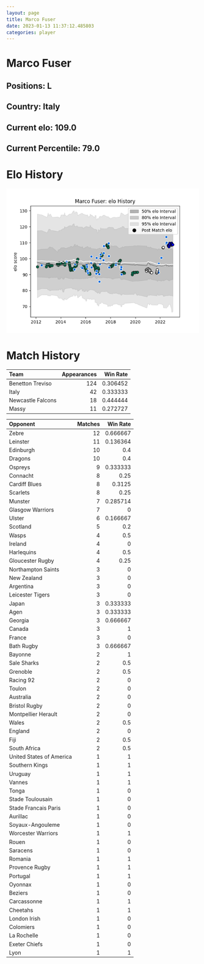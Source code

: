 ```yaml
---  
layout: page  
title: Marco Fuser  
date: 2023-01-13 11:37:12.485803  
categories: player  
---
```

# Marco Fuser

## Positions: L

## Country: Italy

## Current elo: 109.0

## Current Percentile: 79.0

# Elo History


![elo history](history_MarcoFuser.png)
# Match History


| Team              |   Appearances |   Win Rate |
|:------------------|--------------:|-----------:|
| Benetton Treviso  |           124 |   0.306452 |
| Italy             |            42 |   0.333333 |
| Newcastle Falcons |            18 |   0.444444 |
| Massy             |            11 |   0.272727 |

| Opponent                 |   Matches |   Win Rate |
|:-------------------------|----------:|-----------:|
| Zebre                    |        12 |   0.666667 |
| Leinster                 |        11 |   0.136364 |
| Edinburgh                |        10 |   0.4      |
| Dragons                  |        10 |   0.4      |
| Ospreys                  |         9 |   0.333333 |
| Connacht                 |         8 |   0.25     |
| Cardiff Blues            |         8 |   0.3125   |
| Scarlets                 |         8 |   0.25     |
| Munster                  |         7 |   0.285714 |
| Glasgow Warriors         |         7 |   0        |
| Ulster                   |         6 |   0.166667 |
| Scotland                 |         5 |   0.2      |
| Wasps                    |         4 |   0.5      |
| Ireland                  |         4 |   0        |
| Harlequins               |         4 |   0.5      |
| Gloucester Rugby         |         4 |   0.25     |
| Northampton Saints       |         3 |   0        |
| New Zealand              |         3 |   0        |
| Argentina                |         3 |   0        |
| Leicester Tigers         |         3 |   0        |
| Japan                    |         3 |   0.333333 |
| Agen                     |         3 |   0.333333 |
| Georgia                  |         3 |   0.666667 |
| Canada                   |         3 |   1        |
| France                   |         3 |   0        |
| Bath Rugby               |         3 |   0.666667 |
| Bayonne                  |         2 |   1        |
| Sale Sharks              |         2 |   0.5      |
| Grenoble                 |         2 |   0.5      |
| Racing 92                |         2 |   0        |
| Toulon                   |         2 |   0        |
| Australia                |         2 |   0        |
| Bristol Rugby            |         2 |   0        |
| Montpellier Herault      |         2 |   0        |
| Wales                    |         2 |   0.5      |
| England                  |         2 |   0        |
| Fiji                     |         2 |   0.5      |
| South Africa             |         2 |   0.5      |
| United States of America |         1 |   1        |
| Southern Kings           |         1 |   1        |
| Uruguay                  |         1 |   1        |
| Vannes                   |         1 |   1        |
| Tonga                    |         1 |   0        |
| Stade Toulousain         |         1 |   0        |
| Stade Francais Paris     |         1 |   0        |
| Aurillac                 |         1 |   0        |
| Soyaux-Angouleme         |         1 |   0        |
| Worcester Warriors       |         1 |   1        |
| Rouen                    |         1 |   0        |
| Saracens                 |         1 |   0        |
| Romania                  |         1 |   1        |
| Provence Rugby           |         1 |   1        |
| Portugal                 |         1 |   1        |
| Oyonnax                  |         1 |   0        |
| Beziers                  |         1 |   0        |
| Carcassonne              |         1 |   1        |
| Cheetahs                 |         1 |   1        |
| London Irish             |         1 |   0        |
| Colomiers                |         1 |   0        |
| La Rochelle              |         1 |   0        |
| Exeter Chiefs            |         1 |   0        |
| Lyon                     |         1 |   1        |